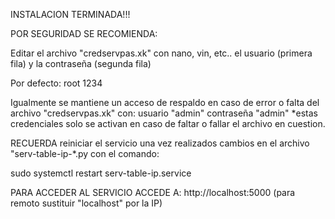 INSTALACION TERMINADA!!!


POR SEGURIDAD SE RECOMIENDA:

Editar el archivo "credservpas.xk" con nano, vin, etc..
el usuario (primera fila)
y la contraseña (segunda fila)

Por defecto:
root
1234

Igualmente se mantiene un acceso de respaldo en caso de error
o falta del archivo "credservpas.xk" con:
usuario "admin"
contraseña "admin"
*estas credenciales solo se activan en caso de faltar
o fallar el archivo en cuestion.


RECUERDA reiniciar el servicio una vez realizados cambios en
el archivo "serv-table-ip-*.py con el comando:

sudo systemctl restart serv-table-ip.service

PARA ACCEDER AL SERVICIO ACCEDE A:
http://localhost:5000  (para remoto sustituir "localhost" por la IP)



